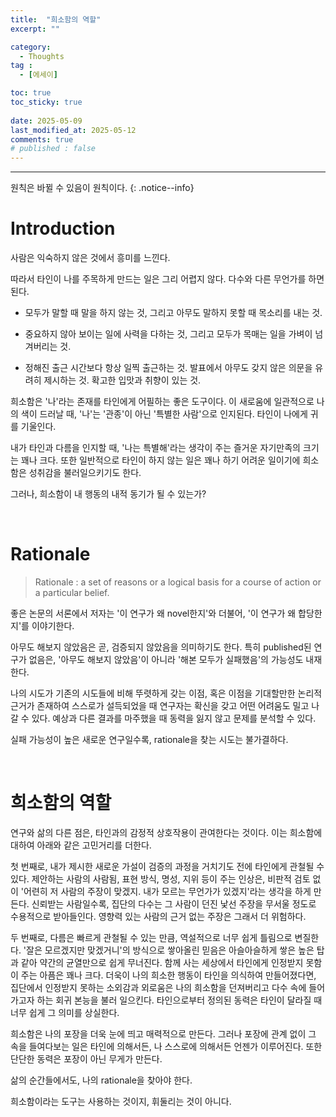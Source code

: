```yaml
---
title:  "희소함의 역할" 
excerpt: ""

category:
  - Thoughts
tag :
  - [에세이]

toc: true
toc_sticky: true
 
date: 2025-05-09
last_modified_at: 2025-05-12
comments: true
# published : false
---
```


---

원칙은 바뀔 수 있음이 원칙이다.
{: .notice--info}

# Introduction

사람은 익숙하지 않은 것에서 흥미를 느낀다.

따라서 타인이 나를 주목하게 만드는 일은 그리 어렵지 않다. 다수와 다른 무언가를 하면 된다. 

- 모두가 말할 때 말을 하지 않는 것, 그리고 아무도 말하지 못할 때 목소리를 내는 것.

- 중요하지 않아 보이는 일에 사력을 다하는 것, 그리고 모두가 목매는 일을 가벼이 넘겨버리는 것.

- 정해진 출근 시간보다 항상 일찍 출근하는 것. 발표에서 아무도 갖지 않은 의문을 유려히 제시하는 것. 확고한 입맛과 취향이 있는 것.

희소함은 '나'라는 존재를 타인에게 어필하는 좋은 도구이다. 이 새로움에 일관적으로 나의 색이 드러날 때, '나'는 '관종'이 아닌 '특별한 사람'으로 인지된다. 타인이 나에게 귀를 기울인다.

내가 타인과 다름을 인지할 때, '나는 특별해'라는 생각이 주는 즐거운 자기만족의 크기는 꽤나 크다. 또한 일반적으로 타인이 하지 않는 일은 꽤나 하기 어려운 일이기에 희소함은 성취감을 불러일으키기도 한다.

그러나, 희소함이 내 행동의 내적 동기가 될 수 있는가?

<br>

# Rationale

> Rationale : a set of reasons or a logical basis for a course of action or a particular belief.

좋은 논문의 서론에서 저자는 '이 연구가 왜 novel한지'와 더불어, '이 연구가 왜 합당한지'를 이야기한다. 

아무도 해보지 않았음은 곧, 검증되지 않았음을 의미하기도 한다. 특히 published된 연구가 없음은, '아무도 해보지 않았음'이 아니라 '해본 모두가 실패했음'의 가능성도 내재한다.

나의 시도가 기존의 시도들에 비해 뚜렷하게 갖는 이점, 혹은 이점을 기대할만한 논리적 근거가 존재하여 스스로가 설득되었을 때 연구자는 확신을 갖고 어떤 어려움도 밀고 나갈 수 있다. 예상과 다른 결과를 마주했을 때 동력을 잃지 않고 문제를 분석할 수 있다.

실패 가능성이 높은 새로운 연구일수록, rationale을 찾는 시도는 불가결하다.

<br>

# 희소함의 역할

연구와 삶의 다른 점은, 타인과의 감정적 상호작용이 관여한다는 것이다. 이는 희소함에 대하여 아래와 같은 고민거리를 더한다.

첫 번째로, 내가 제시한 새로운 가설이 검증의 과정을 거치기도 전에 타인에게 관철될 수 있다. 제안하는 사람의 사람됨, 표현 방식, 명성, 지위 등이 주는 인상은, 비판적 검토 없이 '어련히 저 사람의 주장이 맞겠지. 내가 모르는 무언가가 있겠지'라는 생각을 하게 만든다. 신뢰받는 사람일수록, 집단의 다수는 그 사람이 던진 낯선 주장을 무서울 정도로 수용적으로 받아들인다. 영향력 있는 사람의 근거 없는 주장은 그래서 더 위험하다.

두 번째로, 다름은 빠르게 관철될 수 있는 만큼, 역설적으로 너무 쉽게 틀림으로 변질한다. '잘은 모르겠지만 맞겠거니'의 방식으로 쌓아올린 믿음은 아슬아슬하게 쌓은 높은 탑과 같아 약간의 균열만으로 쉽게 무너진다. 함께 사는 세상에서 타인에게 인정받지 못함이 주는 아픔은 꽤나 크다. 더욱이 나의 희소한 행동이 타인을 의식하여 만들어졌다면, 집단에서 인정받지 못하는 소외감과 외로움은 나의 희소함을 던져버리고 다수 속에 들어가고자 하는 회귀 본능을 불러 일으킨다. 타인으로부터 정의된 동력은 타인이 달라질 때 너무 쉽게 그 의미를 상실한다.

희소함은 나의 포장을 더욱 눈에 띄고 매력적으로 만든다. 그러나 포장에 관계 없이 그 속을 들여다보는 일은 타인에 의해서든, 나 스스로에 의해서든 언젠가 이루어진다. 또한 단단한 동력은 포장이 아닌 무게가 만든다. 

삶의 순간들에서도, 나의 rationale을 찾아야 한다.

 희소함이라는 도구는 사용하는 것이지, 휘둘리는 것이 아니다. 